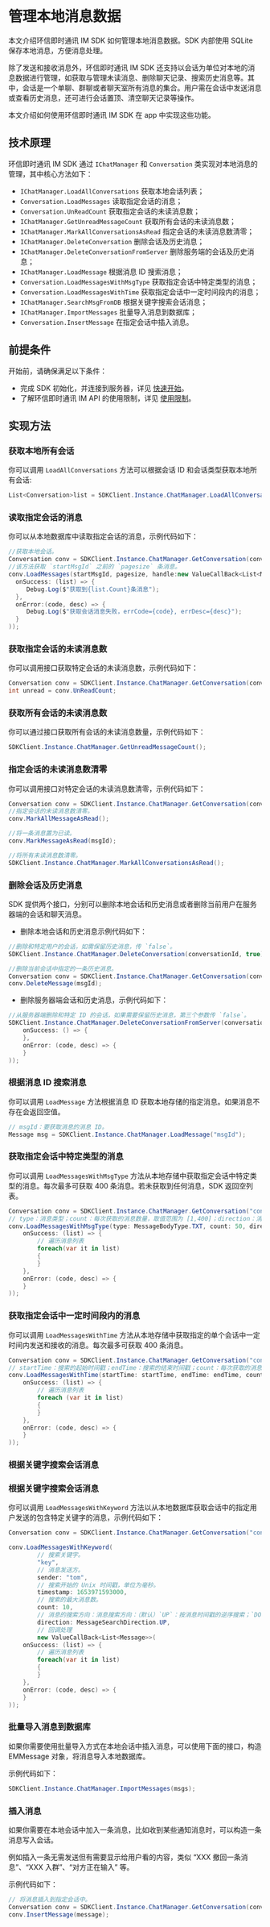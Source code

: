 # 管理本地消息数据

<Toc />

本文介绍环信即时通讯 IM SDK 如何管理本地消息数据。SDK 内部使用 SQLite 保存本地消息，方便消息处理。

除了发送和接收消息外，环信即时通讯 IM SDK 还支持以会话为单位对本地的消息数据进行管理，如获取与管理未读消息、删除聊天记录、搜索历史消息等。其中，会话是一个单聊、群聊或者聊天室所有消息的集合。用户需在会话中发送消息或查看历史消息，还可进行会话置顶、清空聊天记录等操作。

本文介绍如何使用环信即时通讯 IM SDK 在 app 中实现这些功能。

## 技术原理

环信即时通讯 IM SDK 通过 `IChatManager` 和 `Conversation` 类实现对本地消息的管理，其中核心方法如下：

- `IChatManager.LoadAllConversations` 获取本地会话列表；
- `Conversation.LoadMessages` 读取指定会话的消息；
- `Conversation.UnReadCount` 获取指定会话的未读消息数；
- `IChatManager.GetUnreadMessageCount` 获取所有会话的未读消息数；
- `IChatManager.MarkAllConversationsAsRead` 指定会话的未读消息数清零；
- `IChatManager.DeleteConversation` 删除会话及历史消息；
- `IChatManager.DeleteConversationFromServer` 删除服务端的会话及历史消息；
- `IChatManager.LoadMessage` 根据消息 ID 搜索消息；
- `Conversation.LoadMessagesWithMsgType` 获取指定会话中特定类型的消息；
- `Conversation.LoadMessagesWithTime` 获取指定会话中一定时间段内的消息；
- `IChatManager.SearchMsgFromDB` 根据关键字搜索会话消息；
- `IChatManager.ImportMessages` 批量导入消息到数据库；
- `Conversation.InsertMessage` 在指定会话中插入消息。

## 前提条件

开始前，请确保满足以下条件：

- 完成 SDK 初始化，并连接到服务器，详见 [快速开始](quickstart.html)。
- 了解环信即时通讯 IM API 的使用限制，详见 [使用限制](/product/limitation.html)。

## 实现方法

### 获取本地所有会话

你可以调用 `LoadAllConversations` 方法可以根据会话 ID 和会话类型获取本地所有会话:

```csharp
List<Conversation>list = SDKClient.Instance.ChatManager.LoadAllConversations();
```

### 读取指定会话的消息

你可以从本地数据库中读取指定会话的消息，示例代码如下：

```csharp
//获取本地会话。
Conversation conv = SDKClient.Instance.ChatManager.GetConversation(conversationId, convType);
//该方法获取 `startMsgId` 之前的 `pagesize` 条消息。
conv.LoadMessages(startMsgId, pagesize, handle:new ValueCallBack<List<Message>>(
  onSuccess: (list) => {
     Debug.Log($"获取到{list.Count}条消息");
  },
  onError:(code, desc) => {
     Debug.Log($"获取会话消息失败，errCode={code}, errDesc={desc}");
  }
));
```

### 获取指定会话的未读消息数

你可以调用接口获取特定会话的未读消息数，示例代码如下：

```csharp
Conversation conv = SDKClient.Instance.ChatManager.GetConversation(conversationId, convType);
int unread = conv.UnReadCount;
```

### 获取所有会话的未读消息数

你可以通过接口获取所有会话的未读消息数量，示例代码如下：

```csharp
SDKClient.Instance.ChatManager.GetUnreadMessageCount();
```

### 指定会话的未读消息数清零

你可以调用接口对特定会话的未读消息数清零，示例代码如下：

```csharp
Conversation conv = SDKClient.Instance.ChatManager.GetConversation(conversationId, convType);
//指定会话的未读消息数清零。
conv.MarkAllMessageAsRead();

//将一条消息置为已读。
conv.MarkMessageAsRead(msgId);

//将所有未读消息数清零。
SDKClient.Instance.ChatManager.MarkAllConversationsAsRead();
```

### 删除会话及历史消息

SDK 提供两个接口，分别可以删除本地会话和历史消息或者删除当前用户在服务器端的会话和聊天消息。

- 删除本地会话和历史消息示例代码如下：

```csharp
//删除和特定用户的会话，如需保留历史消息，传 `false`。
SDKClient.Instance.ChatManager.DeleteConversation(conversationId, true);

//删除当前会话中指定的一条历史消息。
Conversation conv = SDKClient.Instance.ChatManager.GetConversation(conversationId, convType);
conv.DeleteMessage(msgId);
```

- 删除服务器端会话和历史消息，示例代码如下：

```csharp
//从服务器端删除和特定 ID 的会话，如果需要保留历史消息，第三个参数传 `false`。
SDKClient.Instance.ChatManager.DeleteConversationFromServer(conversationId, type, true, new CallBack(
    onSuccess: () => {
    },
    onError: (code, desc) => {
    }
));
```

### 根据消息 ID 搜索消息

你可以调用 `LoadMessage` 方法根据消息 ID 获取本地存储的指定消息。如果消息不存在会返回空值。

```csharp
// msgId：要获取消息的消息 ID。
Message msg = SDKClient.Instance.ChatManager.LoadMessage("msgId");
```

### 获取指定会话中特定类型的消息

你可以调用 `LoadMessagesWithMsgType` 方法从本地存储中获取指定会话中特定类型的消息。每次最多可获取 400 条消息。若未获取到任何消息，SDK 返回空列表。

```csharp
Conversation conv = SDKClient.Instance.ChatManager.GetConversation("convId");
// type：消息类型；count：每次获取的消息数量，取值范围为 [1,400]；direction：消息搜索方向：（默认）`UP`：按消息时间戳的逆序搜索；`DOWN`：按消息时间戳的正序搜索。
conv.LoadMessagesWithMsgType(type: MessageBodyType.TXT, count: 50, direction: MessageSearchDirection.UP, new ValueCallBack<List<Message>>(
    onSuccess: (list) => {
        // 遍历消息列表
        foreach(var it in list)
        {
        }
    },
    onError: (code, desc) => {
    }
));
```

### 获取指定会话中一定时间段内的消息

你可以调用 `LoadMessagesWithTime` 方法从本地存储中获取指定的单个会话中一定时间内发送和接收的消息。每次最多可获取 400 条消息。

```csharp
Conversation conv = SDKClient.Instance.ChatManager.GetConversation("convId");
// startTime：搜索的起始时间戳；endTime：搜索的结束时间戳；count：每次获取的消息数量，取值范围为 [1,400]。
conv.LoadMessagesWithTime(startTime: startTime, endTime: endTime, count: 50, new ValueCallBack<List<Message>>(
    onSuccess: (list) => {
        // 遍历消息列表
        foreach (var it in list)
        {
        }
    },
    onError: (code, desc) => {
    }
));
```

### 根据关键字搜索会话消息

### 根据关键字搜索会话消息

你可以调用 `LoadMessagesWithKeyword` 方法以从本地数据库获取会话中的指定用户发送的包含特定关键字的消息，示例代码如下：

```csharp
Conversation conv = SDKClient.Instance.ChatManager.GetConversation("convId");

conv.LoadMessagesWithKeyword(
        // 搜索关键字。
        "key", 
        // 消息发送方。
        sender: "tom",
        // 搜索开始的 Unix 时间戳，单位为毫秒。
        timestamp: 1653971593000,
        // 搜索的最大消息数。
        count: 10, 
        // 消息的搜索方向：消息搜索方向：（默认）`UP`：按消息时间戳的逆序搜索；`DOWN`：按消息时间戳的正序搜索。
        direction: MessageSearchDirection.UP, 
        // 回调处理
        new ValueCallBack<List<Message>>(
    onSuccess: (list) => {
        // 遍历消息列表
        foreach(var it in list)
        {
        }
    },
    onError: (code, desc) => {
    }
));
```

### 批量导入消息到数据库

如果你需要使用批量导入方式在本地会话中插入消息，可以使用下面的接口，构造 EMMessage 对象，将消息导入本地数据库。

示例代码如下：

```csharp
SDKClient.Instance.ChatManager.ImportMessages(msgs);
```

### 插入消息

如果你需要在本地会话中加入一条消息，比如收到某些通知消息时，可以构造一条消息写入会话。

例如插入一条无需发送但有需要显示给用户看的内容，类似 “XXX 撤回一条消息”、“XXX 入群”、“对方正在输入” 等。

示例代码如下：

```csharp
// 将消息插入到指定会话中。
Conversation conv = SDKClient.Instance.ChatManager.GetConversation(conversationId, convType);
conv.InsertMessage(message);
```